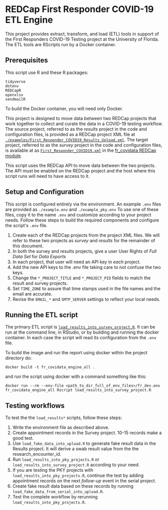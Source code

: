# REDCap First Responder COVID-19 ETL Engine

This project provides extract, transform, and load (ETL) tools in support of the First Responders COVID-19 Testing project at the University of Florida. The ETL tools are RScripts run by a Docker container.

## Prerequisites

This script use R and these R packages:

    tidyverse
    dotenv
    REDCapR
    openxlsx
    sendmailR

To build the Docker container, you will need only Docker.

This project is designed to move data between two REDCap projects that work together to collect and curate the data in a COVID-19 testing workflow. The source project, referred to as the _results_ project in the code and configuration files, is provided as a REDCap project XML file at [`./examples/First_Responder_COVID19_Results_Upload.xml`](./examples/First_Responder_COVID19_Results_Upload.xml).  The target project, referred to as the _survey_ project in the code and configuration files, is available at as [`First_Responder_COVID19.xml`](https://github.com/ctsit/fr_covidata/blob/master/example/First_Responder_COVID19.xml) in the [fr_covidata REDCap module](https://github.com/ctsit/fr_covidata).

This script uses the REDCap API to move data between the two projects. The API must be enabled on the REDCap project and the host where this script runs will need to have access to it.


## Setup and Configuration

This script is configured entirely via the environment. An example `.env` files are provided as `./example.env` and `./example_pky.env` To use one of these files, copy it to the name `.env` and customize according to your project needs. Follow these steps to build the required components and configure the script's `.env` file.

1. Create each of the REDCap projects from the project XML files. We will refer to these two projects as _survey_ and _results_ for the remainder of this document.
1. In both the survey and results projects, give a user User Rights of _Full Data Set_ for _Data Exports_
1. In each project, that user will need an API key in _each_ project.
1. Add the new API keys to the .env file taking care to not confuse the two keys.
1. Change the `*_PROJECT_TITLE` and `*_PROJECT_PID` fields to match the result and survey projects.
1. Set `TIME_ZONE` to assure that time stamps used in the file names and the email are accurate.
1. Revise the `EMAIL_*` and `SMTP_SERVER` settings to reflect your local needs.


## Running the ETL script

The primary ETL script is [`load_results_into_survey_project.R`](load_results_into_survey_project.R). It can be run at the command line, in RStudio, or by building and running the docker container. In each case the script will read its configuration from the `.env` file.

To build the image and run the report using docker within the project directory do:

`docker build -t fr_covidata_engine_all .`

and run the script using docker with a command something like this:

`docker run --rm --env-file <path_to_dir_full_of_env_files>/fr_dev.env fr_covidata_engine_all Rscript load_results_into_survey_project.R`


## Testing workflows

To test the the `load_results*` scripts, follow these steps:

1. Write the environment file as described above.
1. Create appointment records in the Survey project. 10-15 records make a good test. 
1. Use `load_fake_data_into_upload.R` to generate fake result data in the Results project. It will derive a swab result value from the the research_encounter_id. 
1. Run `load_results_into_pky_projects.R` or `load_results_into_survey_project.R` according to your need.
1. If you are testing the PKY projects with `load_results_into_pky_projects.R`, continue the test by adding appointment records on the next _follow-up_ event in the serial project. 
1. Create fake result data based on these records by running `load_fake_data_from_serial_into_upload.R`.
1. Test the complete workflow by rerunning `load_results_into_pky_projects.R`.
